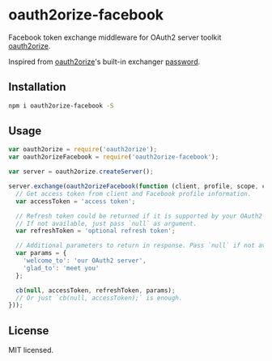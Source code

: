 # oauth2orize-facebook

Facebook token exchange middleware for OAuth2 server toolkit [oauth2orize][oauth2orize-url].

Inspired from [oauth2orize][oauth2orize-url]'s built-in exchanger
[password](https://github.com/jaredhanson/oauth2orize/blob/master/lib/exchange/password.js).

## Installation

```sh
npm i oauth2orize-facebook -S
```

## Usage

```js
var oauth2orize = require('oauth2orize');
var oauth2orizeFacebook = require('oauth2orize-facebook');

var server = oauth2orize.createServer();

server.exchange(oauth2orizeFacebook(function (client, profile, scope, cb) {
  // Get access token from client and Facebook profile information.
  var accessToken = 'access token';

  // Refresh token could be returned if it is supported by your OAuth2 server.
  // If not available, just pass `null` as argument.
  var refreshToken = 'optional refresh token';

  // Additional parameters to return in response. Pass `null` if not available.
  var params = {
    'welcome_to': 'our OAuth2 server',
    'glad_to': 'meet you'
  };

  cb(null, accessToken, refreshToken, params);
  // Or just `cb(null, accessToken);` is enough.
}));
```

## License

MIT licensed.

[oauth2orize-url]: https://www.npmjs.com/package/oauth2orize
